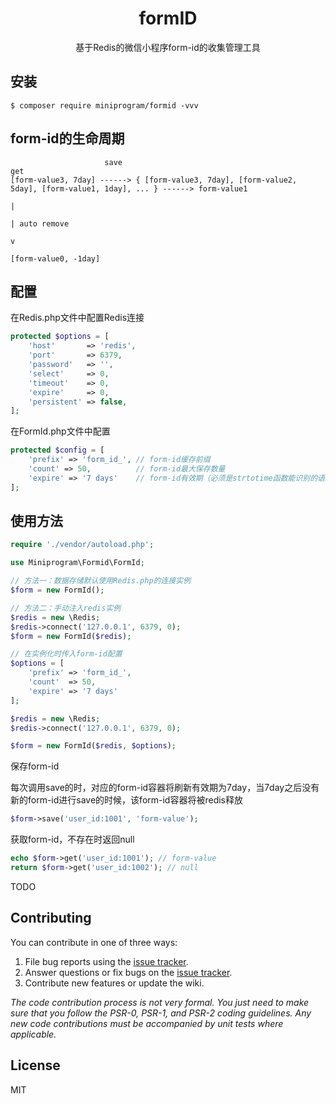 <h1 align="center"> formID </h1>

<p align="center">基于Redis的微信小程序form-id的收集管理工具</p>


## 安装

```shell
$ composer require miniprogram/formid -vvv
```

## form-id的生命周期
       
                         save                                                                            get
    [form-value3, 7day] ------> { [form-value3, 7day], [form-value2, 5day], [form-value1, 1day], ... } ------> form-value1
                                                                                                  |
                                                                                                  | auto remove
                                                                                                  v                                                             
                                                                                            [form-value0, -1day]
## 配置                                                                         

在Redis.php文件中配置Redis连接
```php
protected $options = [
    'host'       => 'redis',
    'port'       => 6379,
    'password'   => '',
    'select'     => 0,
    'timeout'    => 0,
    'expire'     => 0,
    'persistent' => false,
];
```
在FormId.php文件中配置
```php
protected $config = [
    'prefix' => 'form_id_', // form-id缓存前缀
    'count' => 50,          // form-id最大保存数量
    'expire' => '7 days'    // form-id有效期（必须是strtotime函数能识别的语义字符串，有效期必须小于等于7天）
];
```

## 使用方法
```php
require './vendor/autoload.php';

use Miniprogram\Formid\FormId;

// 方法一：数据存储默认使用Redis.php的连接实例
$form = new FormId();

// 方法二：手动注入redis实例
$redis = new \Redis;
$redis->connect('127.0.0.1', 6379, 0);
$form = new FormId($redis);

// 在实例化时传入form-id配置
$options = [
    'prefix' => 'form_id_',
    'count'  => 50,
    'expire' => '7 days'
];

$redis = new \Redis;
$redis->connect('127.0.0.1', 6379, 0);

$form = new FormId($redis, $options);
```

保存form-id

每次调用save的时，对应的form-id容器将刷新有效期为7day，当7day之后没有新的form-id进行save的时候，该form-id容器将被redis释放
```php
$form->save('user_id:1001', 'form-value');
```

获取form-id，不存在时返回null

```php
echo $form->get('user_id:1001'); // form-value
return $form->get('user_id:1002'); // null
```

TODO

## Contributing

You can contribute in one of three ways:

1. File bug reports using the [issue tracker](https://github.com/miniprogram/formID/issues).
2. Answer questions or fix bugs on the [issue tracker](https://github.com/miniprogram/formID/issues).
3. Contribute new features or update the wiki.

_The code contribution process is not very formal. You just need to make sure that you follow the PSR-0, PSR-1, and PSR-2 coding guidelines. Any new code contributions must be accompanied by unit tests where applicable._

## License

MIT